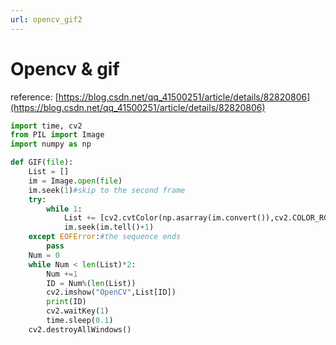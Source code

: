 ```yaml
---
url: opencv_gif2
---
```


# Opencv & gif

reference: [https://blog.csdn.net/qq_41500251/article/details/82820806](https://blog.csdn.net/qq_41500251/article/details/82820806)
```python
import time, cv2
from PIL import Image
import numpy as np

def GIF(file):
    List = []
    im = Image.open(file)
    im.seek(1)#skip to the second frame
    try:
        while 1:
            List += [cv2.cvtColor(np.asarray(im.convert()),cv2.COLOR_RGB2BGR)]
            im.seek(im.tell()+1)
    except EOFError:#the sequence ends
        pass
    Num = 0
    while Num < len(List)*2:
        Num +=1
        ID = Num%(len(List))
        cv2.imshow("OpenCV",List[ID])
        print(ID)
        cv2.waitKey(1)
        time.sleep(0.1)
    cv2.destroyAllWindows()
```
